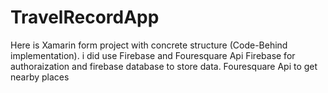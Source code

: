 # TravelRecordApp
Here is Xamarin form project with concrete structure (Code-Behind implementation). i did use Firebase and Fouresquare Api
Firebase for authoraization and firebase database to store data.
Fouresquare Api to get nearby places
